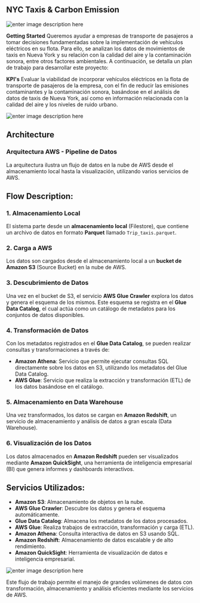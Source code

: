
## ****NYC Taxis & Carbon Emission**** 

![enter image description here](./image/Screenshot%202024-09-24%20at%2022.13.51.png)

**Getting Started**
Queremos ayudar a empresas de transporte de pasajeros a tomar decisiones fundamentadas sobre la implementación de vehículos eléctricos en su flota. Para ello, se analizan los datos de movimientos de taxis en Nueva York y su relación con la calidad del aire y la contaminación sonora, entre otros factores ambientales. A continuación, se detalla un plan de trabajo para desarrollar este proyecto:

**KPI's** Evaluar la viabilidad de incorporar vehículos eléctricos en la flota de transporte de pasajeros de la empresa, con el fin de reducir las emisiones contaminantes y la contaminación sonora, basándose en el análisis de datos de taxis de Nueva York, así como en información relacionada con la calidad del aire y los niveles de ruido urbano.

![enter image description here](./image/Screenshot%202024-09-24%20at%2022.13.51.png)

## Architecture

### Arquitectura AWS - Pipeline de Datos
La arquitectura ilustra un flujo de datos en la nube de AWS desde el almacenamiento local hasta la visualización, utilizando varios servicios de AWS.

## Flow Description:

### 1. Almacenamiento Local
El sistema parte desde un **almacenamiento local** (Filestore), que contiene un archivo de datos en formato **Parquet** llamado `Trip_taxis.parquet`.

### 2. Carga a AWS
Los datos son cargados desde el almacenamiento local a un **bucket de Amazon S3** (Source Bucket) en la nube de AWS.

### 3. Descubrimiento de Datos
Una vez en el bucket de S3, el servicio **AWS Glue Crawler** explora los datos y genera el esquema de los mismos. Este esquema se registra en el **Glue Data Catalog**, el cual actúa como un catálogo de metadatos para los conjuntos de datos disponibles.

### 4. Transformación de Datos
Con los metadatos registrados en el **Glue Data Catalog**, se pueden realizar consultas y transformaciones a través de:
- **Amazon Athena**: Servicio que permite ejecutar consultas SQL directamente sobre los datos en S3, utilizando los metadatos del Glue Data Catalog.
- **AWS Glue**: Servicio que realiza la extracción y transformación (ETL) de los datos basándose en el catálogo.

### 5. Almacenamiento en Data Warehouse
Una vez transformados, los datos se cargan en **Amazon Redshift**, un servicio de almacenamiento y análisis de datos a gran escala (Data Warehouse).

### 6. Visualización de los Datos
Los datos almacenados en **Amazon Redshift** pueden ser visualizados mediante **Amazon QuickSight**, una herramienta de inteligencia empresarial (BI) que genera informes y dashboards interactivos.

## Servicios Utilizados:

- **Amazon S3**: Almacenamiento de objetos en la nube.
- **AWS Glue Crawler**: Descubre los datos y genera el esquema automáticamente.
- **Glue Data Catalog**: Almacena los metadatos de los datos procesados.
- **AWS Glue**: Realiza trabajos de extracción, transformación y carga (ETL).
- **Amazon Athena**: Consulta interactiva de datos en S3 usando SQL.
- **Amazon Redshift**: Almacenamiento de datos escalable y de alto rendimiento.
- **Amazon QuickSight**: Herramienta de visualización de datos e inteligencia empresarial.

![enter image description here](./image/WhatsApp%20Image%202024-09-20%20at%2015.49.12.jpeg)

Este flujo de trabajo permite el manejo de grandes volúmenes de datos con transformación, almacenamiento y análisis eficientes mediante los servicios de AWS.

